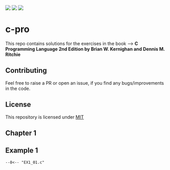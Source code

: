 ![](https://img.shields.io/github/license/Karthik-d-k/c-pro?style=plastic)
![](https://img.shields.io/badge/Language-C%20Programming-yellow?style=plastic)
![](https://img.shields.io/github/repo-size/Karthik-d-k/c-pro?style=plastic)

# c-pro

This repo contains solutions for the exercises in the book --> __C Programming Language 2nd Edition  by Brian W. Kernighan and Dennis M. Ritchie__


## Contributing

Feel free to raise a PR or open an issue, if you find any bugs/improvements in the code.


## License

This repository is licensed under [MIT](../LICENSE)


## Chapter 1 

Example 1 
---------

``` title="EX1_01.c"
--8<-- "EX1_01.c"
```

